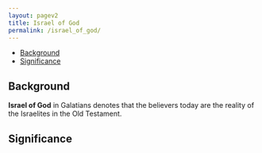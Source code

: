```yaml
---
layout: pagev2
title: Israel of God
permalink: /israel_of_god/
---
```

- [Background](#background)
- [Significance](#significance)

## Background

**Israel of God** in Galatians denotes that the believers today are the reality of the Israelites in the Old Testament.

## Significance
